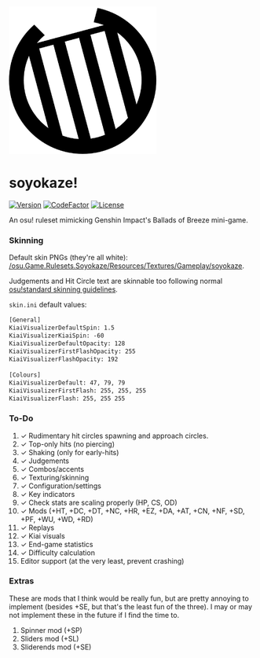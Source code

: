 <img src="assets/logo.png" alt="soyokaze!" width="300" height="300">

# soyokaze!

[![Version](https://img.shields.io/github/v/release/goodtrailer/soyokaze.svg?color=green&style=flat-square)](https://github.com/goodtrailer/soyokaze/releases/latest)
[![CodeFactor](https://www.codefactor.io/repository/github/goodtrailer/soyokaze/badge/main?style=flat-square)](https://www.codefactor.io/repository/github/goodtrailer/soyokaze/overview/main)
[![License](https://img.shields.io/github/license/goodtrailer/soyokaze.svg?color=blue&style=flat-square)](https://github.com/goodtrailer/soyokaze/blob/master/LICENSE)

An osu! ruleset mimicking Genshin Impact's Ballads of Breeze mini-game.

### Skinning
Default skin PNGs (they're all white): [/osu.Game.Rulesets.Soyokaze/Resources/Textures/Gameplay/soyokaze](/osu.Game.Rulesets.Soyokaze/Resources/Textures/Gameplay/soyokaze).

Judgements and Hit Circle text are skinnable too following normal [osu!standard skinning guidelines](https://osu.ppy.sh/wiki/en/Skinning/osu%21).

`skin.ini` default values:
```
[General]
KiaiVisualizerDefaultSpin: 1.5
KiaiVisualizerKiaiSpin: -60
KiaiVisualizerDefaultOpacity: 128
KiaiVisualizerFirstFlashOpacity: 255
KiaiVisualizerFlashOpacity: 192

[Colours]
KiaiVisualizerDefault: 47, 79, 79
KiaiVisualizerFirstFlash: 255, 255, 255
KiaiVisualizerFlash: 255, 255 255
```

### To-Do
1. ✓ Rudimentary hit circles spawning and approach circles.
1. ✓ Top-only hits (no piercing)
1. ✓ Shaking (only for early-hits)
1. ✓ Judgements
1. ✓ Combos/accents
1. ✓ Texturing/skinning
1. ✓ Configuration/settings
1. ✓ Key indicators
1. ✓ Check stats are scaling properly (HP, CS, OD)
1. ✓ Mods (+HT, +DC, +DT, +NC, +HR, +EZ, +DA, +AT, +CN, +NF, +SD, +PF, +WU, +WD, +RD)
1. ✓ Replays
1. ✓ Kiai visuals
1. ✓ End-game statistics
1. ✓ Difficulty calculation
1. Editor support (at the very least, prevent crashing)

### Extras
These are mods that I think would be really fun, but are pretty annoying to implement (besides +SE, but that's the least fun of the three). I may or may not implement these in the future if I find the time to.
1. Spinner mod (+SP)
1. Sliders mod (+SL)
1. Sliderends mod (+SE)
